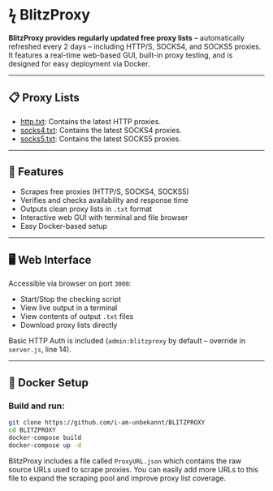 # ϟ BlitzProxy

**BlitzProxy provides regularly updated free proxy lists** – automatically refreshed every 2 days – including HTTP/S, SOCKS4, and SOCKS5 proxies.  
It features a real-time web-based GUI, built-in proxy testing, and is designed for easy deployment via Docker.

---

## 📋 Proxy Lists
- [http.txt](https://raw.githubusercontent.com/i-am-unbekannt/BLITZPROXY/refs/heads/main/out-files/http.txt): Contains the latest HTTP proxies.
- [socks4.txt](https://raw.githubusercontent.com/i-am-unbekannt/BLITZPROXY/refs/heads/main/out-files/socks4.txt): Contains the latest SOCKS4 proxies.
- [socks5.txt](https://raw.githubusercontent.com/i-am-unbekannt/BLITZPROXY/refs/heads/main/out-files/socks5.txt): Contains the latest SOCKS5 proxies.

---

## 🚀 Features

- Scrapes free proxies (HTTP/S, SOCKS4, SOCKS5)
- Verifies and checks availability and response time
- Outputs clean proxy lists in `.txt` format
- Interactive web GUI with terminal and file browser
- Easy Docker-based setup

---

## 🖥️ Web Interface

Accessible via browser on port `3000`:

- Start/Stop the checking script
- View live output in a terminal
- View contents of output `.txt` files
- Download proxy lists directly

Basic HTTP Auth is included (`admin:blitzproxy` by default – override in `server.js`, line 14).

---

## 🐳 Docker Setup

### Build and run:

```bash
git clone https://github.com/i-am-unbekannt/BLITZPROXY
cd BLITZPROXY
docker-compose build
docker-compose up -d
```

BlitzProxy includes a file called `ProxyURL.json` which contains the raw source URLs used to scrape proxies.
You can easily add more URLs to this file to expand the scraping pool and improve proxy list coverage.
